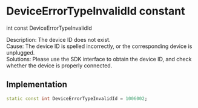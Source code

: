 


# DeviceErrorTypeInvalidId constant







int const DeviceErrorTypeInvalidId
  




<p>Description: The device ID does not exist.<br>Cause: The device ID is spelled incorrectly, or the corresponding device is unplugged.<br>Solutions: Please use the SDK interface to obtain the device ID, and check whether the device is properly connected.</p>



## Implementation

```dart
static const int DeviceErrorTypeInvalidId = 1006002;
```







